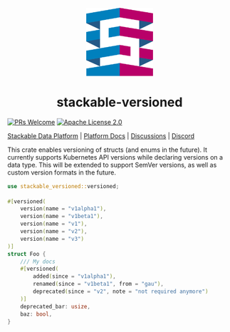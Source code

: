 <!-- markdownlint-disable MD041 MD033 -->

<p align="center">
  <img width="150" src="../../.readme/static/borrowed/Icon_Stackable.svg" alt="Stackable Logo"/>
</p>

<h1 align="center">stackable-versioned</h1>

[![PRs Welcome](https://img.shields.io/badge/PRs-welcome-green.svg)](https://docs.stackable.tech/home/stable/contributor/index.html)
[![Apache License 2.0](https://img.shields.io/badge/license-Apache--2.0-green)](./LICENSE)

[Stackable Data Platform](https://stackable.tech/) | [Platform Docs](https://docs.stackable.tech/) | [Discussions](https://github.com/orgs/stackabletech/discussions) | [Discord](https://discord.gg/7kZ3BNnCAF)

This crate enables versioning of structs (and enums in the future). It currently
supports Kubernetes API versions while declaring versions on a data type. This
will be extended to support SemVer versions, as well as custom version formats
in the future.

```rust
use stackable_versioned::versioned;

#[versioned(
    version(name = "v1alpha1"),
    version(name = "v1beta1"),
    version(name = "v1"),
    version(name = "v2"),
    version(name = "v3")
)]
struct Foo {
    /// My docs
    #[versioned(
        added(since = "v1alpha1"),
        renamed(since = "v1beta1", from = "gau"),
        deprecated(since = "v2", note = "not required anymore")
    )]
    deprecated_bar: usize,
    baz: bool,
}
```
